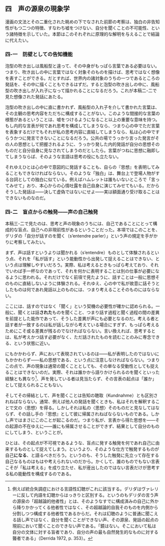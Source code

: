 ## 四　声の源泉の現象学

漫画の文法とその二重化された眺めの下でなされた前節の考察は、独白の非告知性がもつ二つの特徴、すなわち嘘をつけない、自分を聞くことの不可能性、という諸特徴を示していた。本節はこのそれぞれに原理的な解明を与えることで結論に代えたい。

### 四-一　防壁としての告知機能

泡型の吹き出しは風船型と違って、その中身がもっぱら言葉である必要はない。つまり、吹き出しの中に言葉ではなく対象そのものを描けば、思考ではなく想像を表すことができる。だとすれば、世界内の諸対象のうちの一つであるところの発話を、その中に描くこともできるはずだ。すると泡型の吹き出しの中に、風船型の吹き出しが入れ子になって描かれることになるだろう。これが本稿二-二で見た想像された発話にあたる。

泡型の吹き出しの中に直に書かれず、風船型の入れ子を介して書かれた言葉は、その主観の思考内容をただちに構成することがない。このような間接的な言葉の様態があるということは、嘘をつけるようになること以上の重要な意味を持つ。もし内的な言表が何であれ思考を構成してしまうなら、つまり心の中でただ言葉を表象するだけでもそれが私の思考内容に直結してしまうなら、私は心の中ですらうかつに発言できないことになるだろう。公共の場でうっかり言った発言がその人の思想として把握されるように、うっかり発した内的発話が自分の思想そのものだと自分自身に見なされてしまうのだとしたら。言葉がつねに思想に融即してしまうならば、そのような言語は思考の役にも立たない。

それゆえひとは心の中で意図的に発話することも、自らの『思想』を表明してみることもできなければならない。そのような「独白」は、舞台上で登場人物がする台詞としての独白に似ている。例えばハムレットは誰もいないところで「言ってみせて」おり、本心からの心情吐露を自己自身に演じてみせてもいる。だからそうした発話は——決して虚偽ではないにせよ——実は額面通り受け取ることはできないものなのだ。

### 四-二　盲点からの触発——声の自己触発

本稿三-二で見たのは、思考と声の現象のうちには、自己であることにとって構成的な盲点、自己への非現前性があるということだった。本項ではこのことを、デリダの「自分が話すのを聞く（s’entendre parler）」という声の規定を手がかりに考察してみたい。

まず、声は話すというよりは聞かれる（s’entendre）ものとして体験されるという点、それを「私が話す」という能動性から出発して捉えることはできない、という点は理解しやすいだろう。実際、私は考えるときもっぱら考えており、それでいわば手一杯なのであって、それを何かに表明することは別の仕事が必要になるように思われる。それだけでなく前項で見たように、話すことは一般に思想そのものに直結しないように体験される。それゆえ、心の中で私が故意に話そうとしたものは何であれ発話以上のものには、つまり考えることそのものにはならない。

ここには、話すのではなく「聞く」という契機の必要性が確かに認められる。一般に、聞くとは話**された**ものを聞くこと、つまり話す過程と聞く過程の間の差異を前提とした能作であって、そうした差異が声にも必要となるのだ。考える者と話す者が一致するのは私が話しながら考えている場合にすぎず、もっぱら考えるためにこそ或る差異が残るのでなければならない。言い換えれば、思考するとは、私が考えかつ話す必要がなく、ただ話されたものを読むことのみに専念できる、という状態に近い。

にもかかわらず、声において表現されているのは——私が表明したのではないにもかかわらず——私の思想である、という点に注意しなければならない。つまりこの点で、声の現象は通常の聞くこととしても、その単なる受動性としても捉えることはできないのだ。実際、それは誰かから語りかけられるのを聞くといった経験とも異なり[^6]、声を発している者は見当たらず、その言表の起点は「誰か」として捉えられることもない。

[^6]: 例えば統合失調症における言語性幻聴がこれに該当する。デリダはヴァレリーに反して内語を幻聴からはっきりと区別する。というのもデリダの言う声の源泉の「超越論的他者性」とは、そのようなすでに構成済みの自己に外から降りかかってくる他者性ではなく、その超越論的自我そのものを内側から分割しつつ構成する他者性であるからだ。それは幻聴のように普通に聞こえる話し声ではなく、自分を聞くことができない声、その源泉、発話の起点の現前において聞くことのできない声である。「鏡はない。そこにおいて私は自分の文体に対する盲者であり、自分の声の最も自然発生的なものに対する聾者である」（Derrida 1972, p. 353）。

そしてその帰結として、声を聞くことは告知の聴取（Kundnahme）とも区別されねばならない。通常、例えば他人の発話を聞くときも、私はそれを解釈することで文の〈思想〉を得る。しかしそれは私の〈思想〉そのものだと見なしてはならず、その話し手の『思想』として彼に帰属されねばならないものである。しかし声ではまさにこのことが起こるのだ。つまり私が、言表から得た思想を——その起源の不在ゆえに——誰にも帰属させることができず、結果として自分のものにしてしまう、ということが。

ひとは、その起点が不可視であるような、盲点に発する触発を何であれ自己に由来するものとして捉えてしまう。というより、そのような仕方で触発するものが自己**になる**、と語るべきだろう。というのも、そうした触発に先立って存在する自己なるものはもはや考えられないのだから。かくして、誰のものでもない言表こそが「私は考える」を成り立たせ、私が産出したのではない言表だけが思考する私の能動性を構成するのである。
